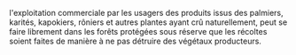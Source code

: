 l'exploitation commerciale par les usagers des produits issus des palmiers, karités, kapokiers, rôniers et autres plantes ayant crû naturellement, peut se faire librement dans les forêts protégées sous réserve que les récoltes soient faites de manière à ne pas détruire des végétaux producteurs.